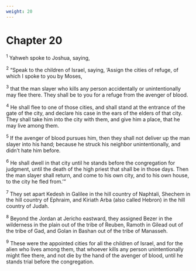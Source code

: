 ```yaml
---
weight: 20
---
```


# Chapter 20

<sup>1</sup> Yahweh spoke to Joshua, saying, 

<sup>2</sup> “Speak to the children of Israel, saying, ‘Assign the cities of refuge, of which I spoke to you by Moses, 

<sup>3</sup> that the man slayer who kills any person accidentally or unintentionally may flee there. They shall be to you for a refuge from the avenger of blood. 

<sup>4</sup> He shall flee to one of those cities, and shall stand at the entrance of the gate of the city, and declare his case in the ears of the elders of that city. They shall take him into the city with them, and give him a place, that he may live among them. 

<sup>5</sup> If the avenger of blood pursues him, then they shall not deliver up the man slayer into his hand; because he struck his neighbor unintentionally, and didn’t hate him before. 

<sup>6</sup> He shall dwell in that city until he stands before the congregation for judgment, until the death of the high priest that shall be in those days. Then the man slayer shall return, and come to his own city, and to his own house, to the city he fled from.’” 

<sup>7</sup> They set apart Kedesh in Galilee in the hill country of Naphtali, Shechem in the hill country of Ephraim, and Kiriath Arba (also called Hebron) in the hill country of Judah. 

<sup>8</sup> Beyond the Jordan at Jericho eastward, they assigned Bezer in the wilderness in the plain out of the tribe of Reuben, Ramoth in Gilead out of the tribe of Gad, and Golan in Bashan out of the tribe of Manasseh. 

<sup>9</sup> These were the appointed cities for all the children of Israel, and for the alien who lives among them, that whoever kills any person unintentionally might flee there, and not die by the hand of the avenger of blood, until he stands trial before the congregation. 


